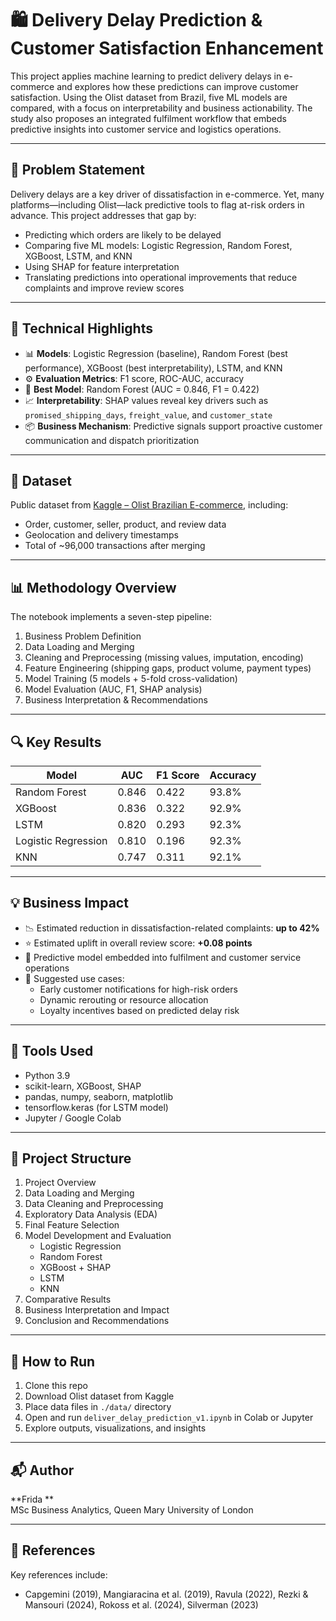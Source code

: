 # 🛍️ Delivery Delay Prediction & Customer Satisfaction Enhancement

This project applies machine learning to predict delivery delays in e-commerce and explores how these predictions can improve customer satisfaction. Using the Olist dataset from Brazil, five ML models are compared, with a focus on interpretability and business actionability. The study also proposes an integrated fulfilment workflow that embeds predictive insights into customer service and logistics operations.

---

## 📌 Problem Statement

Delivery delays are a key driver of dissatisfaction in e-commerce. Yet, many platforms—including Olist—lack predictive tools to flag at-risk orders in advance. This project addresses that gap by:

- Predicting which orders are likely to be delayed  
- Comparing five ML models: Logistic Regression, Random Forest, XGBoost, LSTM, and KNN  
- Using SHAP for feature interpretation  
- Translating predictions into operational improvements that reduce complaints and improve review scores

---

## 🧠 Technical Highlights

- 📊 **Models**: Logistic Regression (baseline), Random Forest (best performance), XGBoost (best interpretability), LSTM, and KNN  
- ⚙️ **Evaluation Metrics**: F1 score, ROC-AUC, accuracy  
- 🧮 **Best Model**: Random Forest (AUC = 0.846, F1 = 0.422)  
- 📈 **Interpretability**: SHAP values reveal key drivers such as `promised_shipping_days`, `freight_value`, and `customer_state`  
- 📦 **Business Mechanism**: Predictive signals support proactive customer communication and dispatch prioritization

---

## 📁 Dataset

Public dataset from [Kaggle – Olist Brazilian E-commerce](https://www.kaggle.com/datasets/olistbr/brazilian-ecommerce), including:

- Order, customer, seller, product, and review data  
- Geolocation and delivery timestamps  
- Total of ~96,000 transactions after merging

---

## 📊 Methodology Overview

The notebook implements a seven-step pipeline:

1. Business Problem Definition  
2. Data Loading and Merging  
3. Cleaning and Preprocessing (missing values, imputation, encoding)  
4. Feature Engineering (shipping gaps, product volume, payment types)  
5. Model Training (5 models + 5-fold cross-validation)  
6. Model Evaluation (AUC, F1, SHAP analysis)  
7. Business Interpretation & Recommendations

---

## 🔍 Key Results

| Model              | AUC    | F1 Score | Accuracy |
|-------------------|--------|----------|----------|
| Random Forest      | 0.846  | 0.422    | 93.8%    |
| XGBoost            | 0.836  | 0.322    | 92.9%    |
| LSTM               | 0.820  | 0.293    | 92.3%    |
| Logistic Regression| 0.810  | 0.196    | 92.3%    |
| KNN                | 0.747  | 0.311    | 92.1%    |

---

## 💡 Business Impact

- 📉 Estimated reduction in dissatisfaction-related complaints: **up to 42%**  
- ⭐ Estimated uplift in overall review score: **+0.08 points**  
- 🔄 Predictive model embedded into fulfilment and customer service operations  
- 💬 Suggested use cases:
  - Early customer notifications for high-risk orders
  - Dynamic rerouting or resource allocation
  - Loyalty incentives based on predicted delay risk

---

## 🔬 Tools Used

- Python 3.9  
- scikit-learn, XGBoost, SHAP  
- pandas, numpy, seaborn, matplotlib  
- tensorflow.keras (for LSTM model)  
- Jupyter / Google Colab

---

## 🧾 Project Structure

1. Project Overview  
2. Data Loading and Merging  
3. Data Cleaning and Preprocessing  
4. Exploratory Data Analysis (EDA)  
5. Final Feature Selection  
6. Model Development and Evaluation  
   - Logistic Regression  
   - Random Forest  
   - XGBoost + SHAP  
   - LSTM  
   - KNN  
7. Comparative Results  
8. Business Interpretation and Impact  
9. Conclusion and Recommendations  

---

## 🚀 How to Run

1. Clone this repo  
2. Download Olist dataset from Kaggle  
3. Place data files in `./data/` directory  
4. Open and run `deliver_delay_prediction_v1.ipynb` in Colab or Jupyter  
5. Explore outputs, visualizations, and insights

---

## 📬 Author

**Frida **  
MSc Business Analytics, Queen Mary University of London  


---

## 📎 References

Key references include:  
- Capgemini (2019), Mangiaracina et al. (2019), Ravula (2022), Rezki & Mansouri (2024), Rokoss et al. (2024), Silverman (2023)
